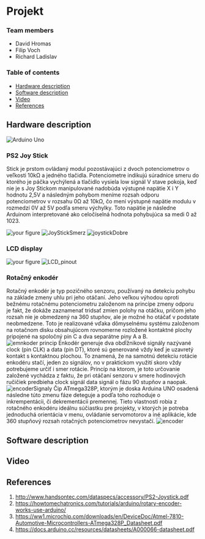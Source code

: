 # Projekt 

### Team members

* David Hromas
* Filip Voch
* Richard Ladislav

### Table of contents


* [Hardware description](#hardware)
* [Software description](#software)
* [Video](#video)
* [References](#references)





## Hardware description
![Arduino Uno](https://github.com/davidhro/digital-electronics_2/blob/main/Project_1/pictures/Arduino_uno_pinout.png)

### PS2 Joy Stick
Stick je prstom ovládaný modul pozostávajúci z dvoch potenciometrov o veľkosti 10kΩ a jedného tlačidla. Potenciometre indikujú súradnice smeru do ktorého je páčka vychýlená a tlačidlo vysiela low signál
V stave pokoja, keď nie je s Joy Stickom manipulované nadobúda výstupné napätie X i Y hodnotu 2,5V a následným pohybom meníme rozsah odporu potenciometrov v rozsahu 0Ω až 10kΩ, čo mení výstupné napätie modulu v rozmedzí 0V až 5V podľa smeru výchylky. Toto napätie je následne Arduinom interpretované ako celočíselná hodnota pohybujúca sa medi  0 až 1023.

![your figure](https://github.com/davidhro/digital-electronics_2/blob/main/Project_1/pictures/Joystick_pinout.png)
![JoyStickSmerz](https://user-images.githubusercontent.com/99683944/205034556-a86ae40a-1e32-45dd-8896-14e67f004670.png)
![joystickDobre](https://user-images.githubusercontent.com/99683944/205034636-049df2af-aab6-4d67-9917-56e2f35a5b18.png)

### LCD display

![your figure](https://github.com/davidhro/digital-electronics_2/blob/main/Project_1/pictures/LCD_pinout.png)
![LCD_pinout](https://user-images.githubusercontent.com/99683944/205039905-d8dde4cb-79b3-4df0-93b8-fbf0b47b5101.png)


### Rotačný enkodér
Rotačný enkodér je typ pozičného senzoru, používaný na detekciu pohybu na základe zmeny uhlu pri jeho otáčaní. Jeho veľkou výhodou oproti bežnému rotačnému potenciometru založenom na princípe zmeny odporu je fakt, že dokáže zaznamenať tridsať zmien polohy na otáčku, pričom jeho rozsah nie je obmedzený na 360 stupňov, ale je možné ho otáčať v podstate neobmedzene. Toto je realizované vďaka dômyselnému systému založenom na rotačnom disku obsahujúcom rovnomerne rozložené kontaktné plochy pripojené na spoločný pin C a dva separátne piny A a B.
![emnkoder princip](https://user-images.githubusercontent.com/99683944/205701989-74b76092-c505-4c1f-9460-7877281fd28f.png)
Enkodér generuje dva obdĺžnikové signály nazývané clock (pin CLK) a data (pin DT), ktoré sú generované vždy keď je uzavretý kontakt s kontaktnou plochou. To znamená, že na samotnú detekciu rotácie enkodéru stačí, jeden zo signálov, no v praktickom využití skoro vždy potrebujeme určiť i smer rotácie. Princíp na ktorom, je toto určovanie založené vychádza z faktu, že pri otáčaní senzoru v smere hodinových ručičiek predbieha clock signál data signál o fázu 90 stupňov a naopak.
![encoderSignaly](https://user-images.githubusercontent.com/99683944/205702402-56fd4a53-ed80-4a50-87b9-a4a589fb50a1.png)
Čip ATmega328P, ktorým je doska Arduina UNO osadená následne túto zmenu fáze deteguje a podľa toho rozhoduje o inkrempentácii, či dekrementácii premennej. Tieto vlastnosti robia z rotačného enkodéru ideálnu súčiastku pre projekty, v ktorých je potreba jednoduchá orientácia v menu, ovládanie servomotorov a iné aplikácie, kde 360 stupňový rozsah rotačných potenciometrov nevystačí. 
![encoder](https://user-images.githubusercontent.com/99683944/205036515-bb7ead21-4897-4920-b1be-1d6879a7a050.png)




## Software description







## Video


## References

1. http://www.handsontec.com/dataspecs/accessory/PS2-Joystick.pdf
2. https://howtomechatronics.com/tutorials/arduino/rotary-encoder-works-use-arduino/
3. https://ww1.microchip.com/downloads/en/DeviceDoc/Atmel-7810-Automotive-Microcontrollers-ATmega328P_Datasheet.pdf
4. https://docs.arduino.cc/resources/datasheets/A000066-datasheet.pdf
